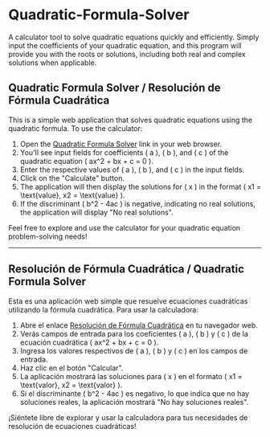 # Quadratic-Formula-Solver

A calculator tool to solve quadratic equations quickly and efficiently. Simply input the coefficients of your quadratic equation, and this program will provide you with the roots or solutions, including both real and complex solutions when applicable.

## Quadratic Formula Solver / Resolución de Fórmula Cuadrática

This is a simple web application that solves quadratic equations using the quadratic formula. To use the calculator:

1. Open the [Quadratic Formula Solver](https://quadratic-formula-solver.vercel.app/) link in your web browser.
2. You'll see input fields for coefficients \( a \), \( b \), and \( c \) of the quadratic equation \( ax^2 + bx + c = 0 \).
3. Enter the respective values of \( a \), \( b \), and \( c \) in the input fields.
4. Click on the "Calculate" button.
5. The application will then display the solutions for \( x \) in the format \( x1 = \text{value}, x2 = \text{value} \).
6. If the discriminant \( b^2 - 4ac \) is negative, indicating no real solutions, the application will display "No real solutions".

Feel free to explore and use the calculator for your quadratic equation problem-solving needs!

---

## Resolución de Fórmula Cuadrática / Quadratic Formula Solver

Esta es una aplicación web simple que resuelve ecuaciones cuadráticas utilizando la fórmula cuadrática. Para usar la calculadora:

1. Abre el enlace [Resolución de Fórmula Cuadrática](https://quadratic-formula-solver.vercel.app/) en tu navegador web.
2. Verás campos de entrada para los coeficientes \( a \), \( b \) y \( c \) de la ecuación cuadrática \( ax^2 + bx + c = 0 \).
3. Ingresa los valores respectivos de \( a \), \( b \) y \( c \) en los campos de entrada.
4. Haz clic en el botón "Calcular".
5. La aplicación mostrará las soluciones para \( x \) en el formato \( x1 = \text{valor}, x2 = \text{valor} \).
6. Si el discriminante \( b^2 - 4ac \) es negativo, lo que indica que no hay soluciones reales, la aplicación mostrará "No hay soluciones reales".

¡Siéntete libre de explorar y usar la calculadora para tus necesidades de resolución de ecuaciones cuadráticas!
